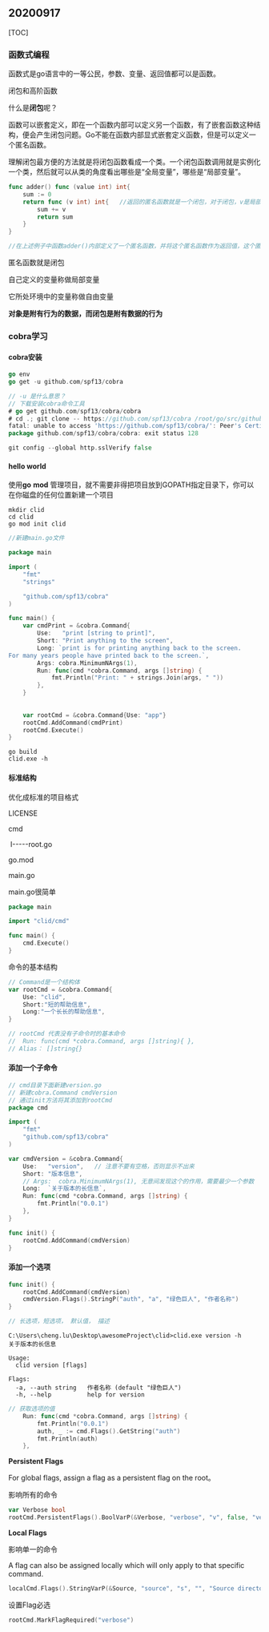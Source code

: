 ## 20200917

[TOC]

### 函数式编程

函数式是go语言中的一等公民，参数、变量、返回值都可以是函数。

闭包和高阶函数

什么是**闭包**呢？

函数可以嵌套定义，即在一个函数内部可以定义另一个函数，有了嵌套函数这种结构，便会产生闭包问题。Go不能在函数内部显式嵌套定义函数，但是可以定义一个匿名函数。

理解闭包最方便的方法就是将闭包函数看成一个类。一个闭包函数调用就是实例化一个类，然后就可以从类的角度看出哪些是“全局变量”，哪些是“局部变量”。

``` go
func adder() func (value int) int{
    sum := 0
    return func (v int) int{   //返回的匿名函数就是一个闭包，对于闭包，v是局部变量，sum是自由变量，是闭包所处的环境
        sum += v
        return sum
    }
}

//在上述例子中函数adder()内部定义了一个匿名函数，并将这个匿名函数作为返回值，这个匿名函数就是闭包．匿名函数可以定义自己的变量 v，但同时也可以访问adder()内定义的变量 sum ,对于匿名函数来说，它自己定义的变量 v,是属于它的局部变量，而它可以访问的 sum 就是它的全局变量，也就是它所处环境中的变量，我们一般称作＂自由变量＂．
```

匿名函数就是闭包

自己定义的变量称做局部变量

它所处环境中的变量称做自由变量



**对象是附有行为的数据，而闭包是附有数据的行为**



### cobra学习

#### cobra安装

``` go 
go env
go get -u github.com/spf13/cobra

// -u 是什么意思？
// 下载安装cobra命令工具
# go get github.com/spf13/cobra/cobra
# cd .; git clone -- https://github.com/spf13/cobra /root/go/src/github.com/spf13/cobra
fatal: unable to access 'https://github.com/spf13/cobra/': Peer's Certificate issuer is not recognized.
package github.com/spf13/cobra/cobra: exit status 128

git config --global http.sslVerify false

```

#### hello world

使用**go** **mod** 管理项目，就不需要非得把项目放到GOPATH指定目录下，你可以在你磁盘的任何位置新建一个项目

``` shell
mkdir clid
cd clid
go mod init clid
```

``` GO
//新建main.go文件

package main

import (
	"fmt"
	"strings"

	"github.com/spf13/cobra"
)

func main() {
	var cmdPrint = &cobra.Command{
		Use:   "print [string to print]",
		Short: "Print anything to the screen",
		Long: `print is for printing anything back to the screen.
For many years people have printed back to the screen.`,
		Args: cobra.MinimumNArgs(1),
		Run: func(cmd *cobra.Command, args []string) {
			fmt.Println("Print: " + strings.Join(args, " "))
		},
	}
    
    
   	var rootCmd = &cobra.Command{Use: "app"}
	rootCmd.AddCommand(cmdPrint)
	rootCmd.Execute()
}
```

``` shell
go build
clid.exe -h
```



#### 标准结构

优化成标准的项目格式

LICENSE

cmd

​	I-----root.go

go.mod

main.go



main.go很简单

``` go
package main

import "clid/cmd"

func main() {
	cmd.Execute()
}
```

命令的基本结构

``` go
// Command是一个结构体
var rootCmd = &cobra.Command{
	Use: "clid",
	Short:"短的帮助信息",
	Long:"一个长长的帮助信息",
}

// rootCmd 代表没有子命令时的基本命令
//  Run: func(cmd *cobra.Command, args []string){ },
// Alias： []string{}
```

#### 添加一个子命令

``` go
// cmd目录下面新建version.go
// 新建cobra.Command cmdVersion
// 通过init方法将其添加到rootCmd
package cmd

import (
	"fmt"
	"github.com/spf13/cobra"
)

var cmdVersion = &cobra.Command{
	Use:   "version",   // 注意不要有空格，否则显示不出来
	Short: "版本信息",
    // Args:  cobra.MinimumNArgs(1), 无意间发现这个的作用，需要最少一个参数
	Long:  `关于版本的长信息`,
	Run: func(cmd *cobra.Command, args []string) {
		fmt.Println("0.0.1")
	},
}

func init() {
	rootCmd.AddCommand(cmdVersion)
}

```

#### 添加一个选项

``` go
func init() {
	rootCmd.AddCommand(cmdVersion)
	cmdVersion.Flags().StringP("auth", "a", "绿色巨人", "作者名称")
}

// 长选项，短选项， 默认值， 描述
```

``` shell
C:\Users\cheng.lu\Desktop\awesomeProject\clid>clid.exe version -h
关于版本的长信息

Usage:
  clid version [flags]

Flags:
  -a, --auth string   作者名称 (default "绿色巨人")
  -h, --help          help for version
```

``` go
// 获取选项的值
	Run: func(cmd *cobra.Command, args []string) {
		fmt.Println("0.0.1")
		auth, _ := cmd.Flags().GetString("auth")
		fmt.Println(auth)
	},
```

**Persistent Flags**

For global flags, assign a flag as a persistent flag on the root。

影响所有的命令

```go
var Verbose bool
rootCmd.PersistentFlags().BoolVarP(&Verbose, "verbose", "v", false, "verbose output")
```

**Local Flags**

影响单一的命令

A flag can also be assigned locally which will only apply to that specific command.

```go
localCmd.Flags().StringVarP(&Source, "source", "s", "", "Source directory to read from")
```

设置Flag必选

```go
rootCmd.MarkFlagRequired("verbose")
```

### 